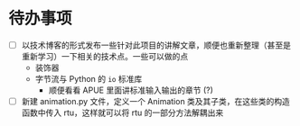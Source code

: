 # 待办事项

* [ ] 以技术博客的形式发布一些针对此项目的讲解文章，顺便也重新整理（甚至是重新学习）一下相关的技术点。一些可以做的点
  * 装饰器
  * 字节流与 Python 的 `io` 标准库
    * 顺便看看 APUE 里面讲标准输入输出的章节 (?)
* [ ] 新建 animation.py 文件，定义一个 Animation 类及其子类，在这些类的构造函数中传入 rtu，这样就可以将 rtu 的一部分方法解耦出来
